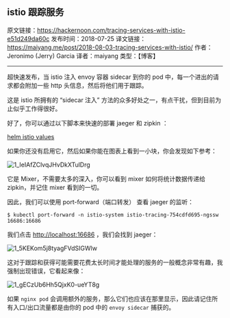 ## istio 跟踪服务

原文链接：https://hackernoon.com/tracing-services-with-istio-e51d249da60c
发布时间：2018-07-25
译文链接：https://maiyang.me/post/2018-08-03-tracing-services-with-istio/
作者：Jeronimo (Jerry) Garcia
译者：maiyang
类型：【博客】

----

超快速发布，当 istio 注入 envoy 容器 sidecar 到你的 pod 中，每一个进出的请求都会附加一些 http 头信息，然后将他们用于跟踪。

这是 istio 所拥有的 “sidecar 注入” 方法的众多好处之一，有点干扰，但到目前为止似乎工作得很好。

好了，你可以通过以下脚本来快速的部署 jaeger 和 zipkin ：

[helm istio values](https://github.com/istio/istio/blob/master/install/kubernetes/helm/istio/values.yaml#L415)

如果你还没有启用它，然后如果你能在图表上看到一小块，你会发现如下参考：

![1_IeIAfZClvqJHvDkXTulDrg](https://ws4.sinaimg.cn/large/006tKfTcgy1ftw4urdnj6j30m10680sm.jpg)

它是 Mixer，不需要太多的深入，你可以看到 mixer 如何将统计数据传递给 zipkin，并记住 mixer 看到的一切。

因此，我们可以使用 port-forward（端口转发） 查看 jaeger 的监听：

```shell
$ kubectl port-forward -n istio-system istio-tracing-754cdfd695-ngssw
16686:16686
```

我们点击 [http://localhost:16686](http://localhost:16686) ，我们会找到 jaeger：

![1_5KEKom5j8tyagFVdSIGWlw](https://ws4.sinaimg.cn/large/006tKfTcgy1ftw4vl7uvjj30wx0kita2.jpg)

这对于跟踪和获得可能需要花费太长时间才能处理的服务的一般概念非常有趣，我强制出现错误，它看起来像：

![1_gECzUb6Hh5QjxK0-ueYT8g](https://ws4.sinaimg.cn/large/006tKfTcgy1ftw4wduq16j318g0meq5w.jpg)

如果 `nginx pod` 会调用额外的服务，那么它们也应该在那里显示，因此请记住所有入口/出口流量都是由你的 pod 中的 `envoy sidecar` 捕获的。
